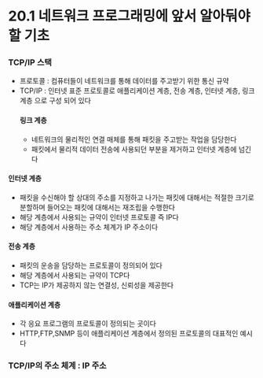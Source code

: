 # 20.1 네트워크 프로그래밍에 앞서 알아둬야 할 기초
### TCP/IP 스택
* 프로토콜 : 컴퓨터들이 네트워크를 통해 데이터를 주고받기 위한 통신 규약
* TCP/IP : 인터넷 표준 프로토콜로 애플리케이션 계층, 전송 계층, 인터넷 계층, 링크 계층 으로 구성 되어 있다
  #### 링크 계층
  * 네트워크의 물리적인 연결 매체를 통해 패킷을 주고받는 작업을 담당한다
  * 패킷에서 물리적 데이터 전송에 사용되던 부분을 제거하고 인터넷 계층에 넘긴다
 #### 인터넷 계층
* 패킷을 수신해야 할 상대의 주소를 지정하고 나가는 패킷에 대해서는 적절한 크기로 분할하며 들어오는 패킷에 대해서는 재조립을 수행한다
* 해당 계층에서 사용되는 규약이 인터넷 프로토콜 즉 IP다
* 해당 계층에서 사용하는 주소 체계가 IP 주소이다
#### 전송 계층
* 패킷의 운송을 담당하는 프로토콜이 정의되어 있다
* 해당 계층에서 사용되는 규약이 TCP다
* TCP는 IP가 제공하지 않는 연결성, 신뢰성을 제공한다
#### 애플리케이션 계층
* 각 응요 프로그램의 프로토콜이 정의되는 곳이다
* HTTP,FTP,SNMP 등이 애플리케이션 계층에서 정의된 프로토콜의 대표적인 예시다


### TCP/IP의 주소 체계  :  IP 주소
  


